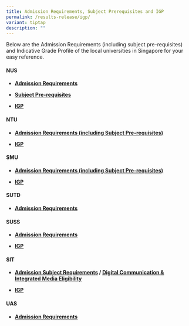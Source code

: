 ```yaml
---
title: Admission Requirements, Subject Prerequisites and IGP
permalink: /results-release/igp/
variant: tiptap
description: ""
---
```

<p>Below are the Admission Requirements (including subject pre-requisites) and Indicative Grade Profile of the local universities in Singapore for your easy reference.</p><p></p><h4><strong>NUS</strong></h4><ul><li><p><strong><a href="https://www.nus.edu.sg/oam/apply-to-nus/singapore-cambridge-gce-a-level/admissions-requirements" class="XqQF9c" rel="noopener noreferrer nofollow" target="_blank"><u>Admission Requirements</u></a></strong></p></li><li><p><strong><a href="https://www.nus.edu.sg/oam/apply-to-nus/singapore-cambridge-gce-a-level/subject-pre-requisites" class="XqQF9c" rel="noopener noreferrer nofollow" target="_blank"><u>Subject Pre-requisites</u></a></strong></p></li><li><p><strong><a href="https://www.nus.edu.sg/oam/undergraduate-programmes/indicative-grade-profile-%28igp%29" class="XqQF9c" rel="noopener noreferrer nofollow" target="_blank"><u>IGP</u></a></strong></p></li></ul><h4><strong>NTU</strong></h4><ul><li><p><strong><a href="https://www.ntu.edu.sg/admissions/undergraduate/admission-guide/singapore-cambridge-gce-a-level" class="XqQF9c" rel="noopener noreferrer nofollow" target="_blank"><u>Admission Requirements (including Subject Pre-requisites)</u></a></strong></p></li><li><p><strong><a href="https://www3.ntu.edu.sg/oad2/website_files/igp/ntu_igp.pdf" class="XqQF9c" rel="noopener noreferrer nofollow" target="_blank"><u>IGP</u></a></strong></p></li></ul><h4><strong>SMU</strong></h4><ul><li><p><strong><a href="https://admissions.smu.edu.sg/admissions-requirements/singapore-cambridge-gce-levels" class="XqQF9c" rel="noopener noreferrer nofollow" target="_blank"><u>Admission Requirements (including Subject Pre-requisites)</u></a></strong></p></li><li><p><strong><a href="https://admissions.smu.edu.sg/admissions-requirements/indicative-grade-profile" class="XqQF9c" rel="noopener noreferrer nofollow" target="_blank"><u>IGP</u></a></strong></p></li></ul><h4><strong>SUTD</strong></h4><ul><li><p><strong><a href="https://www.sutd.edu.sg/Admissions/Undergraduate/Application/Admission-Requirements" class="XqQF9c" rel="noopener noreferrer nofollow" target="_blank"><u>Admission Requirements</u></a></strong></p></li></ul><h4><strong>SUSS</strong></h4><ul><li><p><strong><a href="https://www.suss.edu.sg/full-time-undergraduate/admissions/eligibility" class="XqQF9c" rel="noopener noreferrer nofollow" target="_blank"><u>Admission Requirements</u></a></strong></p></li><li><p><strong><a href="https://www.suss.edu.sg/full-time-undergraduate/admissions/indicative-grade-profile-igp" class="XqQF9c" rel="noopener noreferrer nofollow" target="_blank"><u>IGP</u></a></strong></p></li></ul><h4><strong>SIT</strong></h4><ul><li><p><strong><a href="https://www.singaporetech.edu.sg/admissions/undergraduate/requirements/a-levels" class="XqQF9c" rel="noopener noreferrer nofollow" target="_blank"><u>Admission Subject Requirements</u></a> / <a href="https://www.singaporetech.edu.sg/undergraduate-programmes/digital-communications-and-integrated-media#eligibility" class="XqQF9c" rel="noopener noreferrer nofollow" target="_blank"><u>Digital Communication &amp; Integrated Media Eligibility</u></a></strong></p></li><li><p><strong><a href="https://www.singaporetech.edu.sg/sites/default/files/2021-01/SIT_Indicative_Grade_Profile_0.pdf" class="XqQF9c" rel="noopener noreferrer nofollow" target="_blank"><u>IGP</u></a></strong></p></li></ul><h4><strong>UAS</strong></h4><ul><li><p><strong><a href="https://uas.edu.sg/admissions" class="XqQF9c" rel="noopener noreferrer nofollow" target="_blank"><u>Admission Requirements</u></a></strong></p></li></ul><p></p>